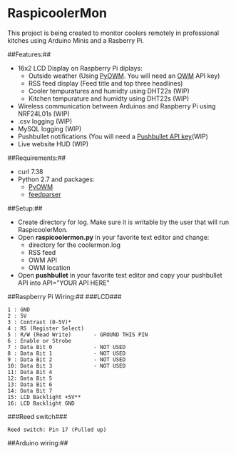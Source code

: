 # RaspicoolerMon

This project is being created to monitor coolers remotely in professional kitches using Arduino Minis and a Rasberry Pi.

##Features:##
- 16x2 LCD Display on Raspberry Pi diplays: 
  - Outside weather (Using [PyOWM](https://github.com/csparpa/pyowm). You will need an [OWM](http://openweathermap.org/api) API key)
  - RSS feed display (Feed title and top three headlines)
  - Cooler tempuratures and humidty using DHT22s (WIP)
  - Kitchen tempurature and humidty using DHT22s (WIP)
- Wireless communication between Arduinos and Raspberry Pi using NRF24L01s (WIP)
- .csv logging (WIP)
- MySQL logging (WIP)
- Pushbullet notifications (You will need a [Pushbullet API key](https://www.pushbullet.com/)(WIP)
- Live website HUD (WIP)

##Requirements:##
- curl 7.38
- Python 2.7 and packages:
  - [PyOWM](https://github.com/csparpa/pyowm)
  - [feedparser](https://github.com/kurtmckee/feedparser)

##Setup:##
- Create directory for log.  Make sure it is writable by the user that will run RaspicoolerMon.
- Open **raspicoolermon.py** in your favorite text editor and change:
  - directory for the coolermon.log 
  - RSS feed
  - OWM API
  - OWM location
- Open **pushbullet** in your favorite text editor and copy your pushbullet API into API="YOUR API HERE"

##Raspberry Pi Wiring:##
###LCD###
```
1 : GND
2 : 5V
3 : Contrast (0-5V)*
4 : RS (Register Select)
5 : R/W (Read Write)       - GROUND THIS PIN
6 : Enable or Strobe
7 : Data Bit 0             - NOT USED
8 : Data Bit 1             - NOT USED
9 : Data Bit 2             - NOT USED
10: Data Bit 3             - NOT USED
11: Data Bit 4
12: Data Bit 5
13: Data Bit 6
14: Data Bit 7
15: LCD Backlight +5V**
16: LCD Backlight GND
```
###Reed switch###
```
Reed switch: Pin 17 (Pulled up)
```

##Arduino wiring:##
